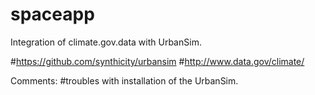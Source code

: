 spaceapp
========

Integration of climate.gov.data with UrbanSim.

#https://github.com/synthicity/urbansim
#http://www.data.gov/climate/

Comments:
#troubles with installation of the UrbanSim.
